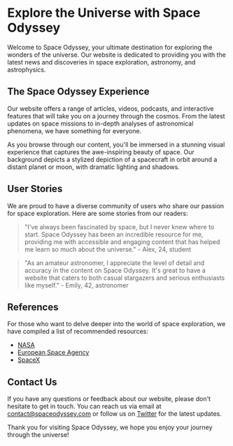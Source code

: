 <!--font:Poppins-->

# Explore the Universe with Space Odyssey

Welcome to Space Odyssey, your ultimate destination for exploring the wonders of the universe. Our website is dedicated to providing you with the latest news and discoveries in space exploration, astronomy, and astrophysics.

## The Space Odyssey Experience

Our website offers a range of articles, videos, podcasts, and interactive features that will take you on a journey through the cosmos. From the latest updates on space missions to in-depth analyses of astronomical phenomena, we have something for everyone.

As you browse through our content, you'll be immersed in a stunning visual experience that captures the awe-inspiring beauty of space. Our background depicts a stylized depiction of a spacecraft in orbit around a distant planet or moon, with dramatic lighting and shadows.

## User Stories

We are proud to have a diverse community of users who share our passion for space exploration. Here are some stories from our readers:

> "I've always been fascinated by space, but I never knew where to start. Space Odyssey has been an incredible resource for me, providing me with accessible and engaging content that has helped me learn so much about the universe." - Alex, 24, student

> "As an amateur astronomer, I appreciate the level of detail and accuracy in the content on Space Odyssey. It's great to have a website that caters to both casual stargazers and serious enthusiasts like myself." - Emily, 42, astronomer

## References

For those who want to delve deeper into the world of space exploration, we have compiled a list of recommended resources:

- [NASA](#nasa)
- [European Space Agency](#esa)
- [SpaceX](#spacex)

## Contact Us

If you have any questions or feedback about our website, please don't hesitate to get in touch. You can reach us via email at [contact@spaceodyssey.com](mailto:contact@spaceodyssey.com) or follow us on [Twitter](#twitter) for the latest updates.

Thank you for visiting Space Odyssey, we hope you enjoy your journey through the universe!

<!--

Write me content for website with wallpaper which alt text is:

"A stylized depiction of a spacecraft in orbit around a distant planet or moon, with dramatic lighting and shadows."

The name/title of the page should not be 1:1 copy of the alt text but rather a real content of the website which is using this wallpaper.

- Use markdown format 
- Start with heading
- Heading should be short and concise
- The content should look like a real website 
- The website should not be about the wallpaper, wallpaper is just a related background
- Heading should be contain work "wallpaper" or "background"
- Include real sections like references, contact, user stories, etc. use things relevant to the page purpose.
- Feel free to use structure like headings, bullets, numbering, blockquotes, paragraphs, horizontal lines, etc.
- You can use formatting like bold or _italic_
- You can include UTF-8 emojis
- Links should be only #hash anchors (and you can refer to the document itself)
- Do not include images


---


# Space Odyssey Wallpaper

Welcome to our website dedicated to exploring the wonders of space! Our Space Odyssey Wallpaper sets the tone for an out-of-this-world experience as you browse through our content.

## About Us

We are a team of passionate space enthusiasts who aim to share our knowledge and fascination with the universe. Our website offers a range of articles, videos, and podcasts that cover topics such as astronomy, space exploration, and the latest discoveries in the field.

## User Stories

Our readers come from all walks of life, from amateur stargazers to professional astronomers. Here are some stories from our users:

> "I love visiting this website to learn about the latest space missions and discoveries. The Space Odyssey Wallpaper is a great addition to the site, it really captures the sense of adventure and exploration that I feel when I look up at the night sky." - John, 28, student

> "As a teacher, I use this website to inspire my students to learn more about science and space. The wallpaper creates a fantastic backdrop for our lessons and discussions, and the content is always informative and engaging." - Sarah, 35, educator

## References

For those who want to delve deeper into the world of space exploration, we have compiled a list of recommended resources:

- [NASA](#nasa)
- [SpaceX](#spacex)
- [European Space Agency](#esa)

## Contact Us

If you have any questions or feedback about our website, please don't hesitate to get in touch. You can reach us via email at [contact@spaceodyssey.com](mailto:contact@spaceodyssey.com) or follow us on [Twitter](#twitter) for the latest updates.

Thank you for visiting Space Odyssey, we hope you enjoy your journey through the cosmos!


---


Heading should not include word "wallpaper". The website should not be about the wallpaper itself, wallpaper is just a related background, rewrite whole content.


---


# Explore the Universe with Space Odyssey

Welcome to Space Odyssey, your ultimate destination for exploring the wonders of the universe. Our website is dedicated to providing you with the latest news and discoveries in space exploration, astronomy, and astrophysics.

## The Space Odyssey Experience

Our website offers a range of articles, videos, podcasts, and interactive features that will take you on a journey through the cosmos. From the latest updates on space missions to in-depth analyses of astronomical phenomena, we have something for everyone.

As you browse through our content, you'll be immersed in a stunning visual experience that captures the awe-inspiring beauty of space. Our background depicts a stylized depiction of a spacecraft in orbit around a distant planet or moon, with dramatic lighting and shadows.

## User Stories

We are proud to have a diverse community of users who share our passion for space exploration. Here are some stories from our readers:

> "I've always been fascinated by space, but I never knew where to start. Space Odyssey has been an incredible resource for me, providing me with accessible and engaging content that has helped me learn so much about the universe." - Alex, 24, student

> "As an amateur astronomer, I appreciate the level of detail and accuracy in the content on Space Odyssey. It's great to have a website that caters to both casual stargazers and serious enthusiasts like myself." - Emily, 42, astronomer

## References

For those who want to delve deeper into the world of space exploration, we have compiled a list of recommended resources:

- [NASA](#nasa)
- [European Space Agency](#esa)
- [SpaceX](#spacex)

## Contact Us

If you have any questions or feedback about our website, please don't hesitate to get in touch. You can reach us via email at [contact@spaceodyssey.com](mailto:contact@spaceodyssey.com) or follow us on [Twitter](#twitter) for the latest updates.

Thank you for visiting Space Odyssey, we hope you enjoy your journey through the universe!


---


Write me a Google font which is best fitting for the website.

Pick from the list:
- Montserrat
- Orbitron
- Alegreya
- Raleway
- Playfair Display
- Inter
- IBM Plex Sans
- Futura
- Lobster
- Cinzel
- Open Sans
- Cormorant Garamond
- Exo 2
- Poppins
- Cabin
- Barlow Condensed
- Dancing Script
- Creepster
- Roboto
- Great Vibes
- Cinzel Decorative
- Lato


Write just the font name nothing else.


---


Poppins

-->
